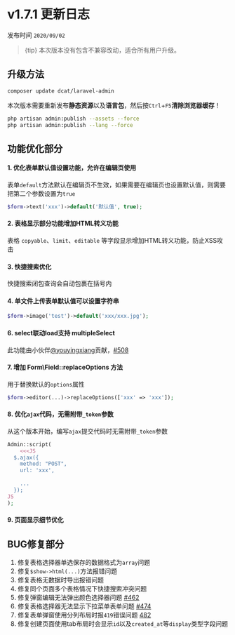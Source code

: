 
# v1.7.1 更新日志

发布时间 `2020/09/02`

> {tip} 本次版本没有包含不兼容改动，适合所有用户升级。

## 升级方法

```bash
composer update dcat/laravel-admin
```

本次版本需要重新发布**静态资源**以及**语言包**，然后按`Ctrl`+`F5`**清除浏览器缓存**！
```bash
php artisan admin:publish --assets --force
php artisan admin:publish --lang --force
```

## 功能优化部分

#### 1. 优化表单默认值设置功能，允许在编辑页使用

表单`default`方法默认在编辑页不生效，如果需要在编辑页也设置默认值，则需要把第二个参数设置为`true`

```php
$form->text('xxx')->default('默认值', true);
```

#### 2. 表格显示部分功能增加HTML转义功能

表格 `copyable`、`limit`、`editable` 等字段显示增加HTML转义功能，防止XSS攻击


#### 3. 快捷搜索优化

快捷搜索闭包查询会自动包裹在括号内

#### 4. 单文件上传表单默认值可以设置字符串

```php
$form->image('test')->default('xxx/xxx.jpg');
```

#### 6. select联动load支持 multipleSelect

此功能由小伙伴[@youyingxiang](https://github.com/youyingxiang)贡献，[#508](https://github.com/jqhph/dcat-admin/pull/508)

#### 7. 增加 Form\Field::replaceOptions 方法

用于替换默认的`options`属性

```php
$form->editor(...)->replaceOptions(['xxx' => 'xxx']);
```

#### 8. 优化`ajax`代码，无需附带`_token`参数

从这个版本开始，编写`ajax`提交代码时无需附带`_token`参数

```php
Admin::script(
    <<<JS
  $.ajax({
    method: "POST",
    url: 'xxx',
    
    ...
  });  
JS
);
```

#### 9. 页面显示细节优化

## BUG修复部分

1. 修复表格选择器单选保存的数据格式为`array`问题
2. 修复`$show->html(...)`方法报错问题
3. 修复表格无数据时导出报错问题
4. 修复同个页面多个表格情况下快捷搜索冲突问题
5. 修复弹窗编辑无法弹出颜色选择器问题 [#462](https://github.com/jqhph/dcat-admin/issues/462)
6. 修复表格选择器无法显示下拉菜单表单问题 [#474](https://github.com/jqhph/dcat-admin/issues/474)
7. 修复表单弹窗使用分列布局时报`419`错误问题 [482](https://github.com/jqhph/dcat-admin/issues/482)
8. 修复创建页面使用tab布局时会显示`id`以及`created_at`等`display`类型字段问题
